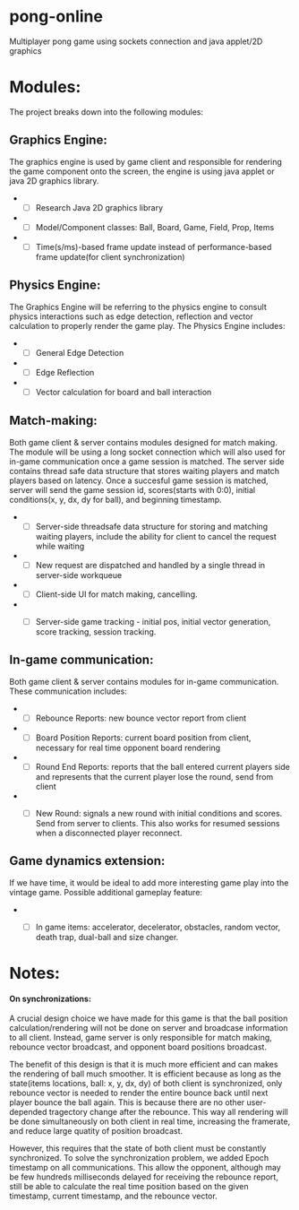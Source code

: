 # pong-online
Multiplayer pong game using sockets connection and java applet/2D graphics

# Modules:
The project breaks down into the following modules:

## Graphics Engine:
The graphics engine is used by game client and responsible for rendering the game component onto the screen, the engine is using java applet or java 2D graphics library.

* - [ ] Research Java 2D graphics library
* - [ ] Model/Component classes: Ball, Board, Game, Field, Prop, Items
* - [ ] Time(s/ms)-based frame update instead of performance-based frame update(for client synchronization)

## Physics Engine:
The Graphics Engine will be referring to the physics engine to consult physics interactions such as edge detection, reflection and vector calculation to properly render the game play. The Physics Engine includes: 
 
* - [ ] General Edge Detection
* - [ ] Edge Reflection
* - [ ] Vector calculation for board and ball interaction

## Match-making:
Both game client & server contains modules designed for match making. The module will be using a long socket connection which will also used for in-game communication once a game session is matched. The server side contains thread safe data structure that stores waiting players and match players based on latency. Once a succesful game session is matched, server will send the game session id, scores(starts with 0:0), initial conditions(x, y, dx, dy for ball), and beginning timestamp.

* - [ ] Server-side threadsafe data structure for storing and matching waiting players, include the ability for client to cancel the request while waiting
* - [ ] New request are dispatched and handled by a single thread in server-side workqueue
* - [ ] Client-side UI for match making, cancelling.
* - [ ] Server-side game tracking - initial pos, initial vector generation, score tracking, session tracking.


## In-game communication:
Both game client & server contains modules for in-game communication. These communication includes:

* - [ ] Rebounce Reports: new bounce vector report from client
* - [ ] Board Position Reports: current board position from client, necessary for real time opponent board rendering
* - [ ] Round End Reports: reports that the ball entered current players side and represents that the current player lose the round, send from client
* - [ ] New Round: signals a new round with initial conditions and scores. Send from server to clients. This also works for resumed sessions when a disconnected player reconnect.


## Game dynamics extension:

If we have time, it would be ideal to add more interesting game play into the vintage game. Possible additional gameplay feature:

* - [ ] In game items: accelerator, decelerator, obstacles, random vector, death trap, dual-ball and size changer.


# Notes:
#### On synchronizations:
A crucial design choice we have made for this game is that the ball position calculation/rendering will not be done on server and broadcase information to all client. Instead, game server is only responsible for match making, rebounce vector broadcast, and opponent board positions broadcast. 

The benefit of this design is that it is much more efficient and can makes the rendering of ball much smoother. It is efficient because as long as the state(items locations, ball: x, y, dx, dy) of both client is synchronized, only rebounce vector is needed to render the entire bounce back until next player bounce the ball again. This is because there are no other user-depended tragectory change after the rebounce. This way all rendering will be done simultaneously on both client in real time, increasing the framerate, and reduce large quatity of position broadcast.

However, this requires that the state of both client must be constantly synchronized. To solve the synchronization problem, we added Epoch timestamp on all communications. This allow the opponent, although may be few hundreds milliseconds delayed for receiving the rebounce report, still be able to calculate the real time position based on the given timestamp, current timestamp, and the rebounce vector.
